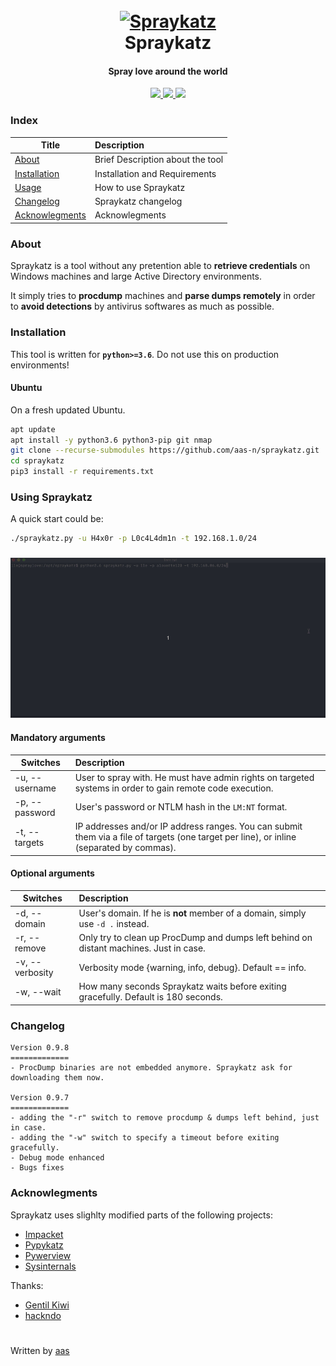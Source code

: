 <h1 align="center">
  <br>
  <a href="https://github.com/aas-n/spraykatz/"><img src="https://i.ibb.co/W6Lj3PK/cat.png" alt="Spraykatz"></a>
  <br>
  Spraykatz
  <br>
</h1>

<h4 align="center">Spray love around the world</h4>
<p align="center">
  <a href="https://github.com/aas-n/spraykatz">
    <img src="https://img.shields.io/badge/Release-0.9.8-green.svg">
  </a>
  <a href="https://twitter.com/aas_s3curity">
    <img src="https://img.shields.io/badge/Twitter-aas-blue.svg">
  </a>
  <a href="https://akerva.com">
    <img src="https://img.shields.io/badge/Thanks-Akerva-red.svg">
  </a>
</p>


### Index
| Title        | Description   |
| ------------- |:-------------|
| [About](#about)  | Brief Description about the tool |
| [Installation](#installation)  | Installation and Requirements |
| [Usage](#using-spraykatz)  | How to use Spraykatz |
| [Changelog](#changelog)  | Spraykatz changelog |
| [Acknowlegments](#acknowlegments)  | Acknowlegments |

### About 
Spraykatz is a tool without any pretention able to **retrieve credentials** on Windows machines and large Active Directory environments.

It simply tries to __procdump__ machines and __parse dumps remotely__ in order to **avoid detections** by antivirus softwares as much as possible.

### Installation
This tool is written for **`python>=3.6`**. Do not use this on production environments!
#### Ubuntu
On a fresh updated Ubuntu.
```bash
apt update
apt install -y python3.6 python3-pip git nmap
git clone --recurse-submodules https://github.com/aas-n/spraykatz.git
cd spraykatz
pip3 install -r requirements.txt
```

### Using Spraykatz
A quick start could be:
```bash
./spraykatz.py -u H4x0r -p L0c4L4dm1n -t 192.168.1.0/24
```

<h3 align="center">
  <a href="https://github.com/aas-n/spraykatz"><img src="preview.gif" alt="Spraykatz"></a>
</h3>

#### Mandatory arguments
| Switches | Description |
| -------|:--------|
| -u, --username | User to spray with. He must have admin rights on targeted systems in order to gain remote code execution. |
| -p, --password | User's password or NTLM hash in the `LM:NT` format. |
| -t, --targets | IP addresses and/or IP address ranges. You can submit them via a file of targets (one target per line), or inline (separated by commas). |

#### Optional arguments
| Switches | Description |
| -------|:--------|
| -d, --domain | User's domain. If he is **not** member of a domain, simply use `-d .` instead. |
| -r, --remove | Only try to clean up ProcDump and dumps left behind on distant machines. Just in case. |
| -v, --verbosity | Verbosity mode {warning, info, debug}. Default == info. |
| -w, --wait  | How many seconds Spraykatz waits before exiting gracefully. Default is 180 seconds. |

### Changelog
```
Version 0.9.8
=============
- ProcDump binaries are not embedded anymore. Spraykatz ask for downloading them now.

Version 0.9.7
=============
- adding the "-r" switch to remove procdump & dumps left behind, just in case.
- adding the "-w" switch to specify a timeout before exiting gracefully.
- Debug mode enhanced
- Bugs fixes
```

### Acknowlegments  
Spraykatz uses slighlty modified parts of the following projects:
* [Impacket](https://github.com/SecureAuthCorp/impacket)
* [Pypykatz](https://github.com/skelsec/pypykatz)
* [Pywerview](https://github.com/the-useless-one/pywerview)
* [Sysinternals](https://docs.microsoft.com/en-us/sysinternals/downloads/)

Thanks:
* [Gentil Kiwi](http://blog.gentilkiwi.com/)
* [hackndo](https://beta.hackndo.com/)

#
Written by [aas](https://twitter.com/aas_s3curity)
